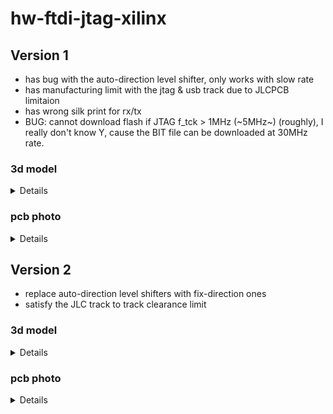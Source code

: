 # hw-ftdi-jtag-xilinx

## Version 1
- has bug with the auto-direction level shifter, only works with slow rate
- has manufacturing limit with the jtag & usb track due to JLCPCB limitaion
- has wrong silk print for rx/tx
- BUG: cannot download flash if JTAG f_tck > 1MHz (~5MHz~) (roughly), I really don't know Y, cause the BIT file can be downloaded at 30MHz rate.

### 3d model

<details>

  ![top_3d](images/top_3d.png)
  ![bottom_3d](images/bottom_3d.png)

</details>

### pcb photo

<details>

  ![pcb v1](images/v1.jpg)

</details>


## Version 2
- replace auto-direction level shifters with fix-direction ones
- satisfy the JLC track to track clearance limit

### 3d model

<details>

  ![top_3d](images/v2_top_3d.png)

</details>

### pcb photo

<details>

  ![pcb v2](images/v2.jpg)

</details>